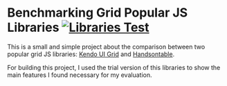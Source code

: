 # Benchmarking Grid Popular JS Libraries [![Libraries Test](https://img.shields.io/badge/libraries-test-green.svg)](https://github.com/axstavo08/benchmarking_grids)
This is a small and simple project about the comparison between two popular grid JS libraries: [Kendo UI Grid](https://www.telerik.com/kendo-ui/grid) and [Handsontable](https://handsontable.com/).

For building this project, I used the trial version of this libraries to show the main features I found necessary for my evaluation.
